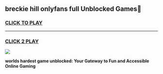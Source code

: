 
## breckie hill onlyfans full Unblocked Games👋
<h3>
<a href="https://premium.freeplayer.one?title=breckie_hill_onlyfans_full&ref=16F">CLICK TO PLAY</a></h3>
<hr>

<h3>
<a href="https://premium.freeplayer.one?title=breckie_hill_onlyfans_full&ref=16F">CLICK 2 PLAY</a>
  
</h3>

<a href="https://premium.freeplayer.one?title=breckie_hill_onlyfans_full&ref=16F/"><img src="https://clearcache.store/games.png"></a>


**worlds hardest game unblocked: Your Gateway to Fun and Accessible Online Gaming**
